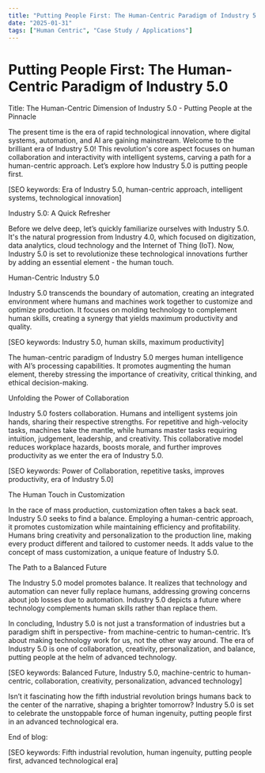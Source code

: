 ```yaml
---
title: "Putting People First: The Human-Centric Paradigm of Industry 5.0"
date: "2025-01-31"
tags: ["Human Centric", "Case Study / Applications"]
---
```


# Putting People First: The Human-Centric Paradigm of Industry 5.0

Title: The Human-Centric Dimension of Industry 5.0 - Putting People at the Pinnacle 

The present time is the era of rapid technological innovation, where digital systems, automation, and AI are gaining mainstream. Welcome to the brilliant era of Industry 5.0! This revolution's core aspect focuses on human collaboration and interactivity with intelligent systems, carving a path for a human-centric approach. Let’s explore how Industry 5.0 is putting people first.

[SEO keywords: Era of Industry 5.0, human-centric approach, intelligent systems, technological innovation]

Industry 5.0: A Quick Refresher 

Before we delve deep, let’s quickly familiarize ourselves with Industry 5.0. It's the natural progression from Industry 4.0, which focused on digitization, data analytics, cloud technology and the Internet of Thing (IoT). Now, Industry 5.0 is set to revolutionize these technological innovations further by adding an essential element - the human touch. 

Human-Centric Industry 5.0

Industry 5.0 transcends the boundary of automation, creating an integrated environment where humans and machines work together to customize and optimize production. It focuses on molding technology to complement human skills, creating a synergy that yields maximum productivity and quality. 

[SEO keywords: Industry 5.0, human skills, maximum productivity]

The human-centric paradigm of Industry 5.0 merges human intelligence with AI’s processing capabilities. It promotes augmenting the human element, thereby stressing the importance of creativity, critical thinking, and ethical decision-making. 

Unfolding the Power of Collaboration

Industry 5.0 fosters collaboration. Humans and intelligent systems join hands, sharing their respective strengths. For repetitive and high-velocity tasks, machines take the mantle, while humans master tasks requiring intuition, judgement, leadership, and creativity. This collaborative model reduces workplace hazards, boosts morale, and further improves productivity as we enter the era of Industry 5.0.

[SEO keywords: Power of Collaboration, repetitive tasks, improves productivity, era of Industry 5.0]

The Human Touch in Customization

In the race of mass production, customization often takes a back seat. Industry 5.0 seeks to find a balance. Employing a human-centric approach, it promotes customization while maintaining efficiency and profitability. Humans bring creativity and personalization to the production line, making every product different and tailored to customer needs. It adds value to the concept of mass customization, a unique feature of Industry 5.0.

The Path to a Balanced Future

The Industry 5.0 model promotes balance. It realizes that technology and automation can never fully replace humans, addressing growing concerns about job losses due to automation. Industry 5.0 depicts a future where technology complements human skills rather than replace them. 

In concluding, Industry 5.0 is not just a transformation of industries but a paradigm shift in perspective- from machine-centric to human-centric. It’s about making technology work for us, not the other way around. The era of Industry 5.0 is one of collaboration, creativity, personalization, and balance, putting people at the helm of advanced technology.

[SEO keywords: Balanced Future, Industry 5.0, machine-centric to human-centric, collaboration, creativity, personalization, advanced technology] 

Isn’t it fascinating how the fifth industrial revolution brings humans back to the center of the narrative, shaping a brighter tomorrow? Industry 5.0 is set to celebrate the unstoppable force of human ingenuity, putting people first in an advanced technological era. 

End of blog:

[SEO keywords: Fifth industrial revolution, human ingenuity, putting people first, advanced technological era]
